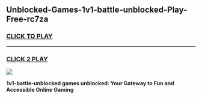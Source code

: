 
## Unblocked-Games-1v1-battle-unblocked-Play-Free-rc7za
<h3>
<a href="https://premium76.site?title=1v1-battle-unblocked&ref=19M">CLICK TO PLAY</a></h3>
<hr>

<h3>
<a href="https://premium76.site?title=1v1-battle-unblocked&ref=19M">CLICK 2 PLAY</a>
  
</h3>

<a href="https://premium76.site?title=1v1-battle-unblocked&ref=19M"><img src="https://clearcache.store/games.png"></a>


**1v1-battle-unblocked games unblocked: Your Gateway to Fun and Accessible Online Gaming**
